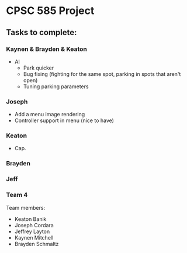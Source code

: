 # CPSC 585 Project
## Tasks to complete:

### Kaynen & Brayden & Keaton
- AI
  - Park quicker
  - Bug fixing (fighting for the same spot, parking in spots that aren't open)
  - Tuning parking parameters


### Joseph
- Add a menu image rendering
- Controller support in menu (nice to have)

### Keaton
- Cap. 

### Brayden

### Jeff

### Team 4

Team members:
- Keaton Banik
- Joseph Cordara
- Jeffrey Layton
- Kaynen Mitchell
- Brayden Schmaltz
